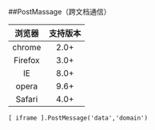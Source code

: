 ##PostMassage（跨文档通信）

| 浏览器 | 支持版本 |
| :---: | :-----: |
| chrome | 2.0+ |
| Firefox | 3.0+ |
| IE | 8.0+ |
| opera | 9.6+ |
| Safari | 4.0+ |

`[ iframe ].PostMessage('data','domain')`
